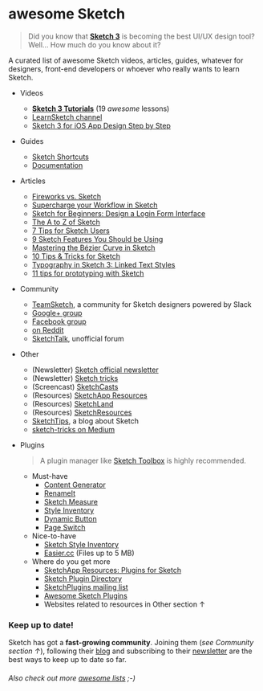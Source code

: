 # awesome Sketch
> Did you know that [**Sketch 3**](http://bohemiancoding.com/sketch/) is becoming the best UI/UX design tool? Well... How much do you know about it?

A curated list of awesome Sketch videos, articles, guides, whatever for designers, front-end developers or whoever who really wants to learn Sketch.

- Videos
  - **[Sketch 3 Tutorials](https://www.youtube.com/playlist?list=PLLnpHn493BHE6UIsdKYlS5zu-ZYvx22CS)** (19 *awesome* lessons)
  - [LearnSketch channel](https://www.youtube.com/user/learnsketch/videos)
  - [Sketch 3 for iOS App Design Step by Step](https://www.youtube.com/watch?v=6SyFaRNVuUA)

- Guides
  - [Sketch Shortcuts](http://sketchshortcuts.com/)
  - [Documentation](http://www.bohemiancoding.com/sketch/support/documentation/)

- Articles
  - [Fireworks vs. Sketch](http://unitid.nl/english/spot-the-difference-fireworks-and-sketch-3)
  - [Supercharge your Workflow in Sketch](https://medium.com/@bazdeas/supercharge-your-workflow-in-sketch-ebc9e5274845)
  - [Sketch for Beginners: Design a Login Form Interface](http://webdesign.tutsplus.com/tutorials/sketch-for-beginners-design-a-login-form-interface--cms-21534)
  - [The A to Z of Sketch](http://webdesign.tutsplus.com/articles/the-a-to-z-of-sketch--cms-22030)
  - [7 Tips for Sketch Users](https://medium.com/design-idea/7-tips-for-sketch-users-e09c27c7ce08)
  - [9 Sketch Features You Should be Using](http://webdesign.tutsplus.com/tutorials/9-sketch-features-you-should-be-using--webdesign-18016)
  - [Mastering the Bézier Curve in Sketch](https://medium.com/sketch-app/mastering-the-bezier-curve-in-sketch-4da8fdf0dbbb)
  - [10 Tips & Tricks for Sketch](http://saloon.io/10-tips-tricks-for-sketch/)
  - [Typography in Sketch 3: Linked Text Styles](https://medium.com/@ericajaclyn/typography-in-sketch-3-linked-text-styles-9946a32af688)
  - [11 tips for prototyping with Sketch](http://blog.invisionapp.com/11-tips-for-prototyping-with-sketch/)

- Community
  - [TeamSketch](http://teamsketch.io/), a community for Sketch designers powered by Slack
  - [Google+ group](https://plus.google.com/communities/105292892811319179094)
  - [Facebook group](https://www.facebook.com/groups/sketchformac/)
  - [on Reddit](http://www.reddit.com/r/sketchapp)
  - [SketchTalk](http://sketchtalk.io/), unofficial forum

- Other
  - (Newsletter) [Sketch official newsletter](https://bohemian.curated.co/)
  - (Newsletter) [Sketch tricks](http://sketchtricks.com/)
  - (Screencast) [SketchCasts](http://www.sketchcasts.net/)
  - (Resources) [SketchApp Resources](http://www.sketchappsources.com/)
  - (Resources) [SketchLand](http://sketch.land)
  - (Resources) [SketchResources](http://sketchresources.com/)
  - [SketchTips](http://www.sketchtips.info/), a blog about Sketch
  - [sketch-tricks on Medium](https://medium.com/sketch-tricks)

- Plugins 
  > A plugin manager like [Sketch Toolbox](http://sketchtoolbox.com/) is highly recommended.

  - Must-have
    - [Content Generator](https://github.com/timuric/Content-generator-sketch-plugin)
    - [RenameIt](https://github.com/rodi01/RenameIt)
    - [Sketch Measure](https://github.com/utom/sketch-measure)
    - [Style Inventory](https://github.com/getflourish/Sketch-Style-Inventory/)
    - [Dynamic Button](https://github.com/ddwht/sketch-dynamic-button)
    - [Page Switch](https://github.com/mauehara/sketch-page-switch)
  - Nice-to-have
    - [Sketch Style Inventory](https://github.com/getflourish/Sketch-Style-Inventory/)
    - [Easier.cc](http://easier.cc/) (Files up to 5 MB)
  - Where do you get more
    - [SketchApp Resources: Plugins for Sketch](http://www.sketchappsources.com/plugins-for-sketch.html)
    - [Sketch Plugin Directory](https://github.com/sketchplugins/plugin-directory)
    - [SketchPlugins mailing list](http://sketchplugins.com/)
    - [Awesome Sketch Plugins](http://awesome-sket.ch/)
    - Websites related to resources in Other section ↑

### Keep up to date!
Sketch has got a **fast-growing community**. Joining them (*see Community section ↑*), following their [blog](http://bohemiancoding.tumblr.com/) and subscribing to their [newsletter](https://bohemian.curated.co/) are the best ways to keep up to date so far.

###### Also check out more [awesome lists](https://github.com/sindresorhus/awesome) ;-)
